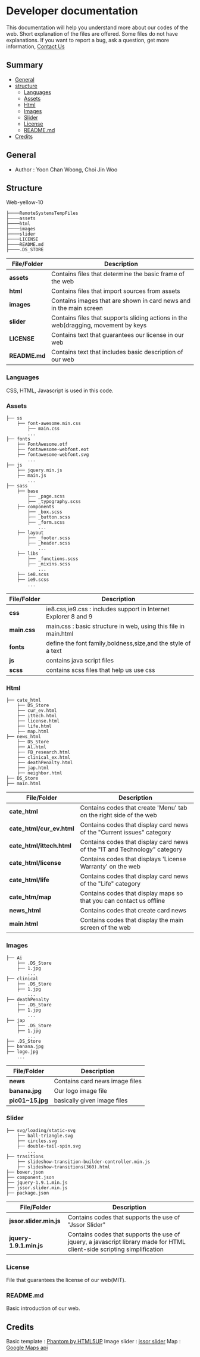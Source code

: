 # Developer documentation #
This documentation will help you understand more about our codes of the web.
Short explanation of the files are offered. Some files do not have explanations.
If you want to report a bug, ask a question, get more information, [Contact Us](https://github.com/TaeUnisef/Web_yellow_9)

## Summary ##

- [General](#general)
- [structure](#structure)
    * [Languages](#languages)
    * [Assets](#Assets)
    * [Html](#Html)
    * [Images](#Images)
    * [Slider](#Slider)
	* [License](#License)
	* [README.md](#README.md)
- [Credits](#Credits)

## General ##
- Author :  Yoon Chan Woong, Choi Jin Woo

## Structure ##
Web-yellow-10
```
├────RemoteSystemsTempFiles
├────assets
├────html
├────images
├────slider
├────LICENSE
├────README.md
├────.DS_STORE
```

|File/Folder|Description|
|---|---|
|**assets**|Contains files that determine the basic frame of the web|
|**html**|Contains files that import sources from assets|
|**images**|Contains images that are shown in card news and in the main screen|
|**slider**|Contains files that supports sliding actions in the web(dragging, movement by keys|
|**LICENSE**|Contains text that guarantees our license in our web|
|**README.md**|Contains text that includes basic description of our web|


### Languages ###
CSS, HTML, Javascript is used in this code.


### Assets ###
```
├── ss
    ├── font-awesome.min.css
        ├── main.css
		...
├── fonts
	├── FontAwesome.otf
	├── fontawesome-webfont.eot
	├── fontawesome-webfont.svg
		...
├── js
	├── jquery.min.js
	├── main.js
		...
├── sass
	├── base
		├── _page.scss
		├── _typography.scss
	├── components
		├── _box.scss
		├── _button.scss
		├── _form.scss
			...
	├── layout
		├── _footer.scss
		├── _header.scss
			...
	├── libs
		├── _functions.scss
		├── _mixins.scss
			...
	├── ie8.scss
	├── ie9.scss
		...
```
|File/Folder|Description|
|---|---|
|**css**|ie8.css,ie9.css : includes support in Internet Explorer 8 and 9|
|**main.css**|main.css : basic structure in web, using this file in main.html|
|**fonts**|define the font family,boldness,size,and the style of a text|
|**js**|contains java script files|
|**scss**|contains scss files that help us use css|

### Html ###
```
├── cate_html
	├── DS_Store
	├── cur_ev.html
	├── ittech.html
	├── license.html
	├── life.html
	├── map.html
├── news_html
	├── DS_Store
	├── Al.html
	├── FB_research.html
	├── clinical_ex.html
	├── deathPenalty.html
	├── jap.html
	├── neighbor.html
├── DS_Store
├── main.html
```


|File/Folder|Description|
|---|---|
|**cate_html**|Contains codes that create 'Menu' tab on the right side of the web|
|**cate_html/cur_ev.html**|Contains codes that display card news of the "Current issues" category|
|**cate_html/ittech.html**|Contains codes that display card news of the "IT and Technology" category|
|**cate_html/license**|Contains codes that displays 'License Warranty' on the web|
|**cate_html/life**|Contains codes that display card news of the "Life" category|
|**cate_htm/map**|Contains codes that display maps so that you can contact us offline|
|**news_html**|Contains codes that create card news|
|**main.html**|Contains codes that display the main screen of the web|


### Images ###
```
├── Ai
	├── .DS_Store
	├── 1.jpg
		...
├── clinical
	├── .DS_Store
	├── 1.jpg
		...
├── deathPenalty
	├── .DS_Store
	├── 1.jpg
		...
├── jap
	├── .DS_Store
	├── 1.jpg
		...
├── .DS_Store
├── banana.jpg
├── logo.jpg
	...
```

|File/Folder|Description|
|---|---|
|**news**|Contains card news image files |
|**banana.jpg**|Our logo image file|
|**pic01~15.jpg**|basically given image files|


### Slider ###
```
├── svg/loading/static-svg
	├── ball-triangle.svg
	├── circles.svg
	├── double-tail-spin.svg
		...
├── trasitions
	├── slideshow-transition-builder-controller.min.js
	├── slideshow-transitions(360).html
├── bower.json
├── component.json
├── jquery-1.9.1.min.js
├── jssor.slider.min.js
├── package.json
```


|File/Folder|Description|
|---|---|
|**jssor.slider.min.js**|Contains codes that supports the use of "Jssor Slider"|
|**jquery-1.9.1.min.js**|Contains codes that supports the use of jquery, a javascript library made for HTML client-side scripting simplification|


### License ###
File that guarantees the license of our web(MIT).

### README.md ###
Basic introduction of our web.

## Credits ##
Basic template : [Phantom by HTML5UP](https://html5up.net)
Image slider : [jssor slider](https://www.jssor.com)
Map : [Google Maps api](https://developers.google.com/maps/documentation/javascript/adding-a-google-map?hl=ko)
